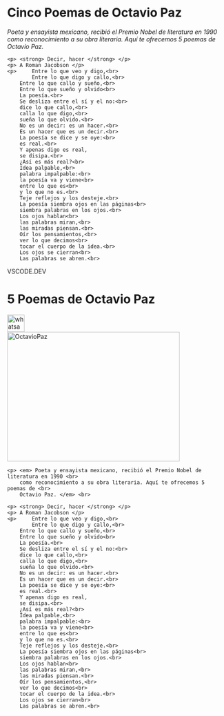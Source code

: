 <!DOCTYPE html>
<html>
  <head>
   <title>Poemas de Octavio Paz</title>
  </head>
  
  <body>
	<h1> Cinco Poemas de Octavio Paz </h1>
	<p> <em> Poeta y ensayista mexicano, recibió el Premio Nobel de literatura en 1990 <br>
	    como reconocimiento a su obra literaria. Aquí te ofrecemos 5 poemas de <br>
	    Octavio Paz. </em> <br>

	<p> <strong> Decir, hacer </strong> </p>
	<p> A Roman Jacobson </p>
	<p> 	Entre lo que veo y digo,<br>
	        Entre lo que digo y callo,<br>
		Entre lo que callo y sueño,<br>
		Entre lo que sueño y olvido<br>
		La poesía.<br>
		Se desliza entre el sí y el no:<br>
		dice lo que callo,<br>
		calla lo que digo,<br>
		sueña lo que olvido.<br>
		No es un decir:	es un hacer.<br>
		Es un hacer que es un decir.<br>
		La poesía se dice y se oye:<br>
		es real.<br>
		Y apenas digo es real, 
		se disipa.<br>
		¿Así es más real?<br>
		Idea palpable,<br>
		palabra impalpable:<br>
		la poesía va y viene<br>
		entre lo que es<br>
		y lo que no es.<br>
		Teje reflejos y los desteje.<br>
		La poesía siembra ojos en las páginas<br>
		siembra palabras en los ojos.<br>
		Los ojos hablan<br>
		las palabras miran,<br>
		las miradas piensan.<br>
		Oír los pensamientos,<br>
		ver lo que decimos<br>
		tocar el cuerpo de la idea.<br>
		Los ojos se cierran<br>
		Las palabras se abren.<br>
  </body>
	
</html>


VSCODE.DEV
<!DOCTYPE html>
<html>
  <head>
   <title>Poemas de Octavio Paz</title>
  </head>
  	
  <body>
	<h1> 5 Poemas de Octavio Paz </h1>
    <a href="https://web.whatsapp.com" target="blank"> <img src="whatsapp.jpg"  alt="whatsapp" height="40px" width="40px"> </a><br>
    <img src="octaviopaz.jpg"  alt="OctavioPaz" height="300px" width="400px">
		
	<p> <em> Poeta y ensayista mexicano, recibió el Premio Nobel de literatura en 1990 <br>
	    como reconocimiento a su obra literaria. Aquí te ofrecemos 5 poemas de <br>
	    Octavio Paz. </em> <br>

	<p> <strong> Decir, hacer </strong> </p>
	<p> A Roman Jacobson </p>
	<p> 	Entre lo que veo y digo,<br>
	        Entre lo que digo y callo,<br>
		Entre lo que callo y sueño,<br>
		Entre lo que sueño y olvido<br>
		La poesía.<br>
		Se desliza entre el sí y el no:<br>
		dice lo que callo,<br>
		calla lo que digo,<br>
		sueña lo que olvido.<br>
		No es un decir:	es un hacer.<br>
		Es un hacer que es un decir.<br>
		La poesía se dice y se oye:<br>
		es real.<br>
		Y apenas digo es real, 
		se disipa.<br>
		¿Así es más real?<br>
		Idea palpable,<br>
		palabra impalpable:<br>
		la poesía va y viene<br>
		entre lo que es<br>
		y lo que no es.<br>
		Teje reflejos y los desteje.<br>
		La poesía siembra ojos en las páginas<br>
		siembra palabras en los ojos.<br>
		Los ojos hablan<br>
		las palabras miran,<br>
		las miradas piensan.<br>
		Oír los pensamientos,<br>
		ver lo que decimos<br>
		tocar el cuerpo de la idea.<br>
		Los ojos se cierran<br>
		Las palabras se abren.<br>
  </body>
	
</html>
